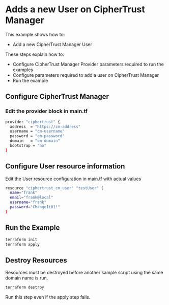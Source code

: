 # Adds a new User on CipherTrust Manager

This example shows how to:
- Add a new CipherTrust Manager User

These steps explain how to:
- Configure CipherTrust Manager Provider parameters required to run the examples
- Configure parameters required to add a user on CipherTrust Manager
- Run the example


## Configure CipherTrust Manager

### Edit the provider block in main.tf

```bash
provider "ciphertrust" {
  address  = "https://cm-address"
  username = "cm-username"
  password = "cm-password"
  domain   = "cm-domain"
  bootstrap = "no"
}
```

## Configure User resource information
Edit the User resource configuration in main.tf with actual values
```bash
resource "ciphertrust_cm_user" "testUser" {
  name="frank"
  email="frank@local"
  username="frank"
  password="ChangeIt01!"
}
```

## Run the Example

```bash
terraform init
terraform apply
```

## Destroy Resources
Resources must be destroyed before another sample script using the same domain name is run.

```bash
terraform destroy
```

Run this step even if the apply step fails.